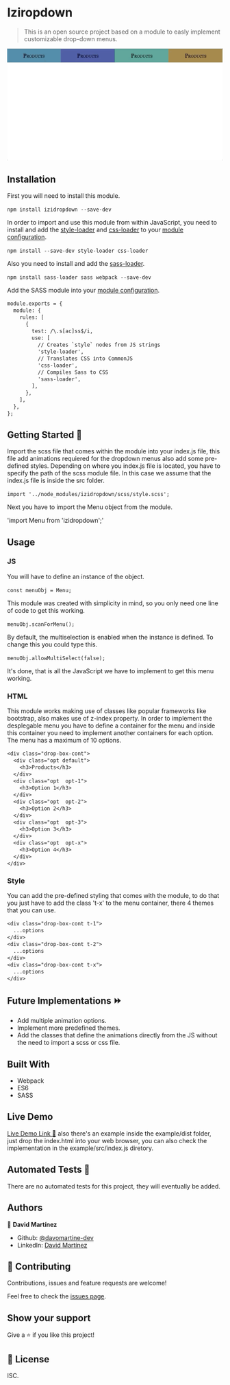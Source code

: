# Iziropdown

> This is  an open source project based on a module to easly implement customizable drop-down menus.

![screenshot](./ok.gif)

## Installation

First you will need to install this module.

`npm install izidropdown --save-dev`

In order to import and use this module from within JavaScript, you need to install and add the [style-loader](https://webpack.js.org/loaders/style-loader) and [css-loader](https://webpack.js.org/loaders/css-loader) to your [module configuration](https://webpack.js.org/configuration/module).

`npm install --save-dev style-loader css-loader`

Also you need to install and add the [sass-loader](https://webpack.js.org/loaders/sass-loader/).

`npm install sass-loader sass webpack --save-dev`

Add the SASS module into your [module configuration](https://webpack.js.org/configuration/module).

```
module.exports = {
  module: {
    rules: [
      {
        test: /\.s[ac]ss$/i,
        use: [
          // Creates `style` nodes from JS strings
          'style-loader',
          // Translates CSS into CommonJS
          'css-loader',
          // Compiles Sass to CSS
          'sass-loader',
        ],
      },
    ],
  },
};
```

## Getting Started :dart:

Import the scss file that comes within the module into your index.js file, this file add animations requiered for the dropdown menus also add some pre-defined styles.
Depending on where you index.js file is located, you have to specify the path of the scss module file.
In this case we assume that the index.js file is inside the src folder.

`import '../node_modules/izidropdown/scss/style.scss';`

Next you have to import the Menu object from the module.

'import Menu from 'izidropdown';'

## Usage

### JS

You will have to define an instance of the object.

`const menuObj = Menu;`

This module was created with simplicity in mind, so you only need one line of code to get this working.

`menuObj.scanForMenu();`

By default, the multiselection is enabled when the instance is defined.
To change this you could type this.

`menuObj.allowMultiSelect(false);`

It's done, that is all the JavaScript we have to implement to get this menu working.

### HTML

This module works making use of classes like popular frameworks like bootstrap, also makes use of z-index property.
In order to implement the desplegable menu you have to define a container for the menu and inside this container you need to implement another containers for each option.
The menu has a maximum of 10 options.

```
<div class="drop-box-cont">
  <div class="opt default">
    <h3>Products</h3>
  </div>
  <div class="opt  opt-1">
    <h3>Option 1</h3>
  </div>
  <div class="opt  opt-2">
    <h3>Option 2</h3>
  </div>
  <div class="opt  opt-3">
    <h3>Option 3</h3>
  </div>
  <div class="opt  opt-x">
    <h3>Option 4</h3>
  </div>
</div>
```

### Style

You can add the pre-defined styling that comes with the module, to do that you just have to add the class 't-x' to the menu container, there 4 themes that you can use.

```
<div class="drop-box-cont t-1">
  ...options
</div>
<div class="drop-box-cont t-2">
  ...options
</div>
<div class="drop-box-cont t-x">
  ...options
</div>
```

## Future Implementations :fast_forward:

- Add multiple animation options.
- Implement more predefined themes.
- Add the classes that define the animations directly from the JS without the need to import a scss or css file.

## Built With

- Webpack
- ES6
- SASS

## Live Demo

[Live Demo Link :rocket:](https://rawcdn.githack.com/davitomix/DropDownMenuModule/d5b84839acfe7d0befaa79031a8bcdd5cc3652e9/example/dist/index.html) also there's an example inside the example/dist folder, just drop the index.html into your web browser, you can also check the implementation in the example/src/index.js diretory.

## Automated Tests :space_invader:
There are no automated tests for this project, they will eventually be added.

## Authors

👤 **David Martínez**

- Github: [@davomartine-dev](https://github.com/davomartinez-dev)
- LinkedIn: [David Martínez](https://www.linkedin.com/in/davidelimartinez/)

## 🤝 Contributing

Contributions, issues and feature requests are welcome!

Feel free to check the [issues page](issues/).

## Show your support

Give a ⭐️ if you like this project!

## 📝 License

ISC.
